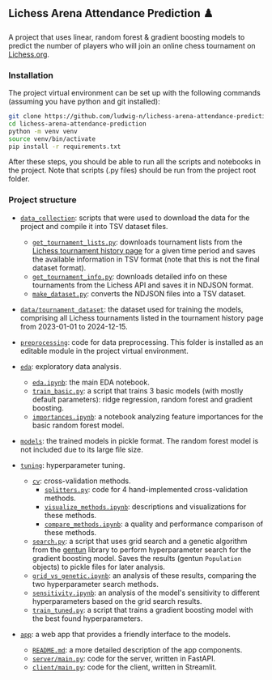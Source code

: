 ## Lichess Arena Attendance Prediction ♟️

A project that uses linear, random forest & gradient boosting models to predict the number of players who will join an online chess tournament on [Lichess.org](https://lichess.org).

### Installation

The project virtual environment can be set up with the following commands (assuming you have python and git installed):
```bash
git clone https://github.com/ludwig-n/lichess-arena-attendance-prediction.git
cd lichess-arena-attendance-prediction
python -m venv venv
source venv/bin/activate
pip install -r requirements.txt
```
After these steps, you should be able to run all the scripts and notebooks in the project. Note that scripts (.py files) should be run from the project root folder.

### Project structure

- [`data_collection`](data_collection): scripts that were used to download the data for the project and compile it into TSV dataset files.
    - [`get_tournament_lists.py`](data_collection/get_tournament_lists.py): downloads tournament lists from the [Lichess tournament history page](https://lichess.org/tournament/history) for a given time period and saves the available information in TSV format (note that this is not the final dataset format).
    - [`get_tournament_info.py`](data_collection/get_tournament_info.py): downloads detailed info on these tournaments from the Lichess API and saves it in NDJSON format.
    - [`make_dataset.py`](data_collection/make_dataset.py): converts the NDJSON files into a TSV dataset.

- [`data/tournament_dataset`](data/tournament_dataset): the dataset used for training the models, comprising all Lichess tournaments listed in the tournament history page from 2023-01-01 to 2024-12-15.

- [`preprocessing`](preprocessing): code for data preprocessing. This folder is installed as an editable module in the project virtual environment.

- [`eda`](eda): exploratory data analysis.
    - [`eda.ipynb`](eda/eda.ipynb): the main EDA notebook.
    - [`train_basic.py`](eda/train_basic.py): a script that trains 3 basic models (with mostly default parameters): ridge regression, random forest and gradient boosting.
    - [`importances.ipynb`](eda/importances.ipynb): a notebook analyzing feature importances for the basic random forest model.

- [`models`](models): the trained models in pickle format. The random forest model is not included due to its large file size.

- [`tuning`](tuning): hyperparameter tuning.
    - [`cv`](tuning/cv): cross-validation methods.
        - [`splitters.py`](tuning/cv/splitters.py): code for 4 hand-implemented cross-validation methods.
        - [`visualize_methods.ipynb`](tuning/cv/visualize_methods.ipynb): descriptions and visualizations for these methods.
        - [`compare_methods.ipynb`](tuning/cv/compare_methods.ipynb): a quality and performance comparison of these methods.
    - [`search.py`](tuning/search.py): a script that uses grid search and a genetic algorithm from the [gentun](https://github.com/gmontamat/gentun) library to perform hyperparameter search for the gradient boosting model. Saves the results (gentun `Population` objects) to pickle files for later analysis.
    - [`grid_vs_genetic.ipynb`](tuning/grid_vs_genetic.ipynb): an analysis of these results, comparing the two hyperparameter search methods.
    - [`sensitivity.ipynb`](tuning/sensitivity.ipynb): an analysis of the model's sensitivity to different hyperparameters based on the grid search results.
    - [`train_tuned.py`](tuning/train_tuned.py): a script that trains a gradient boosting model with the best found hyperparameters.

- [`app`](app): a web app that provides a friendly interface to the models.
    - [`README.md`](app/README.md): a more detailed description of the app components.
    - [`server/main.py`](app/server/main.py): code for the server, written in FastAPI.
    - [`client/main.py`](app/client/main.py): code for the client, written in Streamlit.
